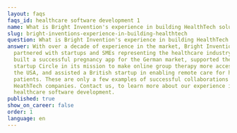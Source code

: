 ```yaml
---
layout: faqs
faqs_id: healthcare software development 1
name: What is Bright Invention's experience in building HealthTech solutions?
slug: bright-inventions-experience-in-building-healthtech
question: What is Bright Invention's experience in building HealthTech solutions?
answer: With over a decade of experience in the market, Bright Inventions has
  partnered with startups and SMEs representing the healthcare industry. We
  built a successful pregnancy app for the German market, supported the Israeli
  startup Circle in its mission to make online group therapy more accessible in
  the USA, and assisted a British startup in enabling remote care for home care
  patients. These are only a few examples of successful collaborations with
  HeathTech companies. Contact us, to learn more about our experience in
  healthcare software development.
published: true
show_on_career: false
order: 1
language: en
---
```


